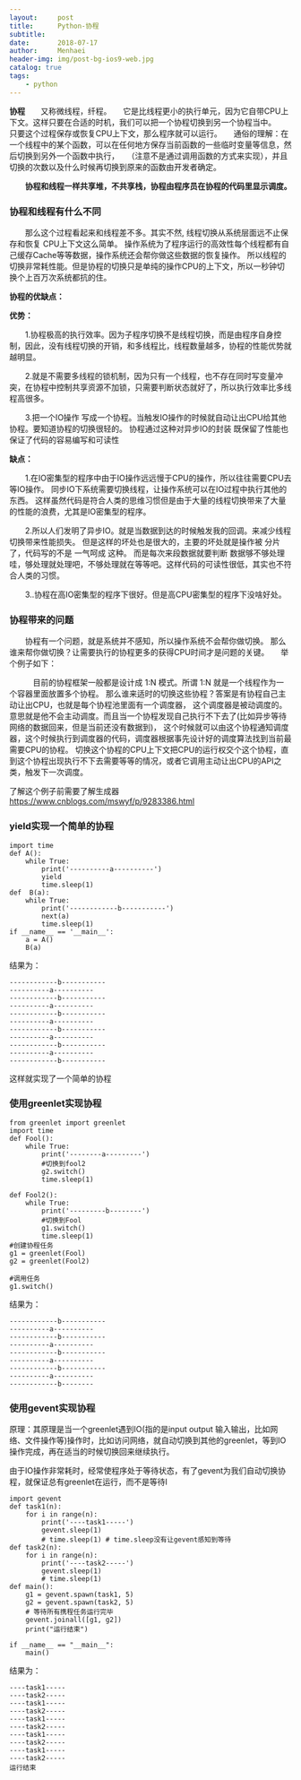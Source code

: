 ```yaml
---
layout:     post
title:      Python-协程
subtitle:   
date:       2018-07-17
author:     Menhaei
header-img: img/post-bg-ios9-web.jpg
catalog: true
tags:
    - python
---
```

**协程**　　又称微线程，纤程。　　它是比线程更小的执行单元，因为它自带CPU上下文。这样只要在合适的时机，我们可以把一个协程切换到另一个协程当中。　　只要这个过程保存或恢复CPU上下文，那么程序就可以运行。　　通俗的理解：在一个线程中的某个函数，可以在任何地方保存当前函数的一些临时变量等信息，然后切换到另外一个函数中执行，　　（注意不是通过调用函数的方式来实现），并且切换的次数以及什么时候再切换到原来的函数由开发者确定。

　　**协程和线程一样共享堆，不共享栈，协程由程序员在协程的代码里显示调度。**

### 协程和线程有什么不同

　　那么这个过程看起来和线程差不多。其实不然, 线程切换从系统层面远不止保存和恢复 CPU上下文这么简单。 操作系统为了程序运行的高效性每个线程都有自己缓存Cache等等数据，操作系统还会帮你做这些数据的恢复操作。 所以线程的切换非常耗性能。但是协程的切换只是单纯的操作CPU的上下文，所以一秒钟切换个上百万次系统都抗的住。

**协程的优缺点：**

**优势：**

　　1.协程极高的执行效率。因为子程序切换不是线程切换，而是由程序自身控制，因此，没有线程切换的开销，和多线程比，线程数量越多，协程的性能优势就越明显。

　　2.就是不需要多线程的锁机制，因为只有一个线程，也不存在同时写变量冲突，在协程中控制共享资源不加锁，只需要判断状态就好了，所以执行效率比多线程高很多。

　　3.把一个IO操作 写成一个协程。当触发IO操作的时候就自动让出CPU给其他协程。要知道协程的切换很轻的。 协程通过这种对异步IO的封装 既保留了性能也保证了代码的容易编写和可读性

**缺点：**

　　1.在IO密集型的程序中由于IO操作远远慢于CPU的操作，所以往往需要CPU去等IO操作。 同步IO下系统需要切换线程，让操作系统可以在IO过程中执行其他的东西。 这样虽然代码是符合人类的思维习惯但是由于大量的线程切换带来了大量的性能的浪费，尤其是IO密集型的程序。

　　2.所以人们发明了异步IO。就是当数据到达的时候触发我的回调。来减少线程切换带来性能损失。 但是这样的坏处也是很大的，主要的坏处就是操作被 分片 了，代码写的不是 一气呵成 这种。 而是每次来段数据就要判断 数据够不够处理哇，够处理就处理吧，不够处理就在等等吧。这样代码的可读性很低，其实也不符合人类的习惯。

　　3..协程在高IO密集型的程序下很好。但是高CPU密集型的程序下没啥好处。

### 协程带来的问题

　　协程有一个问题，就是系统并不感知，所以操作系统不会帮你做切换。 那么谁来帮你做切换？让需要执行的协程更多的获得CPU时间才是问题的关键。　　举个例子如下：

　　　目前的协程框架一般都是设计成 1:N 模式。所谓 1:N 就是一个线程作为一个容器里面放置多个协程。 那么谁来适时的切换这些协程？答案是有协程自己主动让出CPU，也就是每个协程池里面有一个调度器， 这个调度器是被动调度的。意思就是他不会主动调度。而且当一个协程发现自己执行不下去了(比如异步等待网络的数据回来，但是当前还没有数据到)， 这个时候就可以由这个协程通知调度器，这个时候执行到调度器的代码，调度器根据事先设计好的调度算法找到当前最需要CPU的协程。 切换这个协程的CPU上下文把CPU的运行权交个这个协程，直到这个协程出现执行不下去需要等等的情况，或者它调用主动让出CPU的API之类，触发下一次调度。

了解这个例子前需要了解生成器  https://www.cnblogs.com/mswyf/p/9283386.html

### yield实现一个简单的协程

```
import time
def A():
    while True:
        print('----------a----------')
        yield
        time.sleep(1)
def  B(a):
    while True:
        print('------------b-----------')
        next(a)
        time.sleep(1)
if __name__ == '__main__':
    a = A()
    B(a)
```

结果为：

```
------------b-----------
----------a----------
------------b-----------
----------a----------
------------b-----------
----------a----------
------------b-----------
----------a----------
------------b-----------
----------a----------
------------b-----------
```

这样就实现了一个简单的协程

### 使用greenlet实现协程

```
from greenlet import greenlet
import time
def Fool():
    while True:
        print('--------a---------')
        #切换到fool2
        g2.switch()
        time.sleep(1)
 
def Fool2():
    while True:
        print('---------b--------')
        #切换到Fool
        g1.switch()
        time.sleep(1)
#创建协程任务
g1 = greenlet(Fool)
g2 = greenlet(Fool2)
 
#调用任务
g1.switch()
```

结果为：

```
------------b-----------
----------a----------
------------b-----------
----------a----------
------------b-----------
----------a----------
------------b-----------
----------a----------
------------b--------
```

### 使用gevent实现协程

原理：其原理是当一个greenlet遇到IO(指的是input output 输入输出，比如网络、文件操作等)操作时，比如访问网络，就自动切换到其他的greenlet，等到IO操作完成，再在适当的时候切换回来继续执行。

由于IO操作非常耗时，经常使程序处于等待状态，有了gevent为我们自动切换协程，就保证总有greenlet在运行，而不是等待I

```
import gevent
def task1(n):
    for i in range(n):
        print('----task1-----')
        gevent.sleep(1)
        # time.sleep(1) # time.sleep没有让gevent感知到等待
def task2(n):
    for i in range(n):
        print('----task2-----')
        gevent.sleep(1)
        # time.sleep(1)
def main():
    g1 = gevent.spawn(task1, 5)
    g2 = gevent.spawn(task2, 5)
    # 等待所有携程任务运行完毕
    gevent.joinall([g1, g2])
    print("运行结束")
 
if __name__ == "__main__":
    main()
```

结果为：

```
----task1-----
----task2-----
----task1-----
----task2-----
----task1-----
----task2-----
----task1-----
----task2-----
----task1-----
----task2-----
运行结束
```

